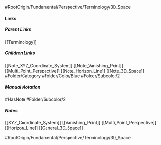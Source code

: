#RootOrigin/Fundamental/Perspective/Terminology/3D_Space
#### Links
##### Parent Links
[[Terminology]]
##### Children Links
[[Note_XYZ_Coordinate_System]]
[[Note_Vanishing_Point]]
[[Multi_Point_Perspective]]
[[Note_Horizon_Line]]
[[Note_3D_Space]]
#Folder/Category
#Folder/Color/Blue
#Folder/Subcolor/2
##### Manual Notation
#HasNote
#Folder/Subcolor/2
##### Notes
[[XYZ_Coordinate_System]]
[[Vanishing_Point]]
[[Multi_Point_Perspective]]
[[Horizon_Line]]
[[General_3D_Space]]

#RootOrigin/Fundamental/Perspective/Terminology/3D_Space
